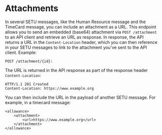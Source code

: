 # Attachments

In several SETU messages, like the Human Resource message and the TimeCard message, you can include an attachment as a URL. This endpoint allows you to send an embedded (base64) attachment via `POST /attachment` to an API client and retrieve an URL as response. In response, the API returns a URL in the `Content-Location` header, which you can then reference in your SETU messages to link to the attachment you've sent to the API client. Example:

```
POST /attachment/{id}:
```

The URL is returned in the API response as part of the response header `Content-Location`:

```
HTTP/1.1 201 Created
Content-Location: https://www.example.org
```

You can then include the URL in the payload of another SETU message. For example, in a timecard message:

```
<allowance>
    <attachment>
        <url>https://www.example.org</url>
    </attachment>
</allowance>
```

